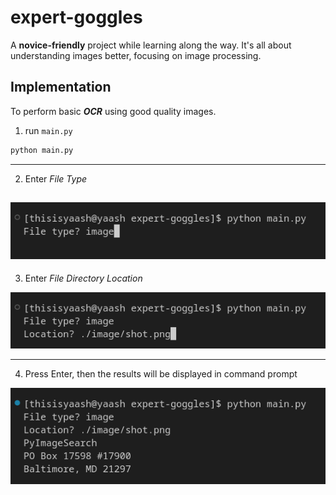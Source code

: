 # expert-goggles
A **novice-friendly** project while learning along the way. It's all about understanding images better, focusing on image processing. 
## Implementation
To perform basic ***OCR*** using good quality images.
1. run `main.py` 
```bash
python main.py
```
---
2. Enter *File Type*

![file type](./screenshots/file_type_compress.png)
---
3. Enter *File Directory Location*

![file location](./screenshots/file_location_compress.png)

---
4. Press Enter, then the results will be displayed in command prompt

![results](./screenshots/results_compress.png)